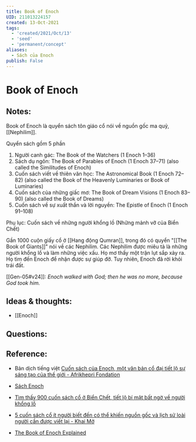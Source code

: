 ```yaml
---
title: Book of Enoch
UID: 211013224157
created: 13-Oct-2021
tags:
  - 'created/2021/Oct/13'
  - 'seed'
  - 'permanent/concept'
aliases:
  - Sách của Enoch
publish: False
---
```

# Book of Enoch

## Notes:
Book of Enoch là quyển sách tôn giáo cổ nói về nguồn gốc ma quỷ, [[Nephilim]].

Quyển sách gồm 5 phần

1.  Người canh gác: The Book of the Watchers (1 Enoch 1–36)
2.  Sách dụ ngôn: The Book of Parables of Enoch (1 Enoch 37–71) (also called the Similitudes of Enoch)
3.  Cuốn sách viết về thiên văn học: The Astronomical Book (1 Enoch 72–82) (also called the Book of the Heavenly Luminaries or Book of Luminaries)
4.  Cuốn sách của những giấc mơ: The Book of Dream Visions (1 Enoch 83–90) (also called the Book of Dreams)
5.  Cuốn sách về sự xuất thần và lời nguyền: The Epistle of Enoch (1 Enoch 91–108)

Phụ lục: Cuốn sách về những người khổng lồ (Những mảnh vỡ của Biển Chết)

Gần 1000 cuộn giấy cổ ở [[Hang động Qumran]], trong đó có quyển "[[The Book of Giants]]" nói về các Nephilim. Các Nephilim được miêu tả là những người khổng lồ và làm những việc xấu. Họ mơ thấy một trận lụt sắp xảy ra. Họ tìm đến Enoch để nhận được sự giúp đỡ. Tuy nhiên, Enoch đã rời khỏi trái đất.

[[Gen-05#v24]]: _Enoch walked with God; then he was no more, because God took him._

## Ideas & thoughts:
- [[Enoch]]

## Questions:

## Reference:
- Bản dịch tiếng việt [Cuốn sách của Enoch, một văn bản cổ đại tiết lộ sự sáng tạo của thế giới - Afrikhepri Fondation](https://afrikhepri.org/vi/le-livre-denoch-un-texte-ancien-qui-revele-la-creation-du-monde/)

- [Sách Enoch](https://mimirbook.com/vi/96a307b5af5)

- [Tìm thấy 900 cuốn sách cổ ở Biển Chết, tiết lộ bí mật bất ngờ về người khổng lồ](https://dkn.news/khoa-hoc-cong-nghe/tim-thay-900-cuon-sach-co-o-bien-chet-tiet-lo-bi-mat-ve-nguoi-khong-lo.html)

- [5 cuốn sách cổ ít người biết đến có thể khiến nguồn gốc và lịch sử loài người cần được viết lại - Khai Mở](https://khaimo.com/5-cuon-sach-co-nguoi-biet-den-co-khien-nguon-goc-va-lich-su-loai-nguoi-can-duoc-viet-lai/)

- [The Book of Enoch Explained](https://www.youtube.com/watch?v=FsVQnspOkkY&t=396s)
